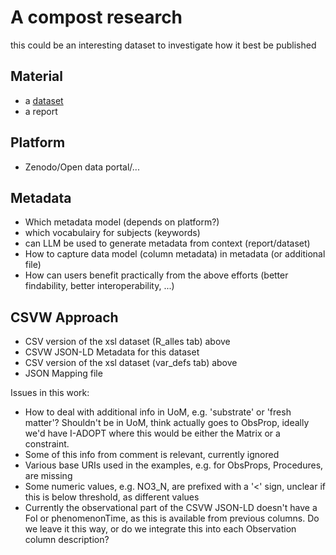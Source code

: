# A compost research

this could be an interesting dataset to investigate how it best be published

## Material 

- a [dataset](https://ilvo.sharepoint.com/:x:/r/sites/HESoilWiseProject/_layouts/15/Doc.aspx?sourcedoc=%7B7FC4E1FC-2097-46C2-A200-5479A04FB5B3%7D&file=20250704_Soilcom_compost_database_Soilwise.xlsx&action=default&mobileredirect=true)
- a report

## Platform

- Zenodo/Open data portal/...

## Metadata

- Which metadata model (depends on platform?)
- which vocabulairy for subjects (keywords)
- can LLM be used to generate metadata from context (report/dataset)
- How to capture data model (column metadata) in metadata (or additional file)
- How can users benefit practically from the above efforts (better findability, better interoperability, ...)

## CSVW Approach
- CSV version of the xsl dataset (R_alles tab) above
- CSVW JSON-LD Metadata for this dataset
- CSV version of the xsl dataset (var_defs tab) above
- JSON Mapping file

Issues in this work:
- How to deal with additional info in UoM, e.g. 'substrate' or 'fresh matter'? Shouldn't be in UoM, think actually goes to ObsProp, ideally we'd have I-ADOPT where this would be either the Matrix or a constraint.
- Some of this info from comment is relevant, currently ignored
- Various base URIs used in the examples, e.g. for ObsProps, Procedures, are missing
- Some numeric values, e.g. NO3_N, are prefixed with a '<' sign, unclear if this is below threshold, as different values
- Currently the observational part of the CSVW JSON-LD doesn't have a FoI or phenomenonTime, as this is available from previous columns. Do we leave it this way, or do we integrate this into each Observation column description?
 
